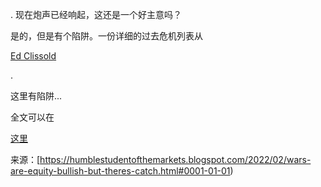 <!--yml

category: 未分类

date: 2024-05-18 01:47:25

[在炮声中买入](https://humblestudentofthemarkets.com/2022/01/29/buy-to-the-sound-of-cannons/)

# Humble Student of the Markets: Wars are equity bullish, but there's a catch...

> 来源：[`humblestudentofthemarkets.blogspot.com/2022/02/wars-are-equity-bullish-but-theres-catch.html#0001-01-01`](https://humblestudentofthemarkets.blogspot.com/2022/02/wars-are-equity-bullish-but-theres-catch.html#0001-01-01)

四周前，我建议投资者

-->

. 现在炮声已经响起，这还是一个好主意吗？

是的，但是有个陷阱。一份详细的过去危机列表从

[Ed Clissold](https://twitter.com/edclissold/status/1496189092647874561)

.

这里有陷阱...

全文可以在

[这里](https://humblestudentofthemarkets.com/2022/02/26/wars-are-equity-bullish-but-theres-a-catch/)

来源：[https://humblestudentofthemarkets.blogspot.com/2022/02/wars-are-equity-bullish-but-theres-catch.html#0001-01-01)
